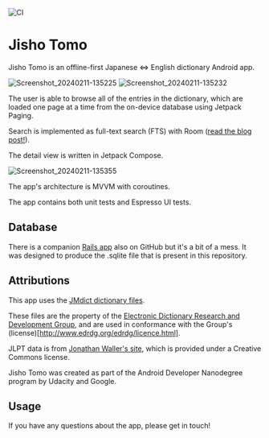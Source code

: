 ![CI](https://github.com/sienatime/JishoTomo/workflows/CI/badge.svg)

# Jisho Tomo

Jisho Tomo is an offline-first Japanese <=> English dictionary Android app.

![Screenshot_20240211-135225](https://github.com/sienatime/JishoTomo/assets/1372018/c6ad2f68-1460-444f-870a-a2aa5c1bfe1a)
![Screenshot_20240211-135232](https://github.com/sienatime/JishoTomo/assets/1372018/59819ffc-7f2e-4242-a334-099dd33e2c15)

The user is able to browse all of the entries in the dictionary, which are loaded one page at a time from the on-device database using Jetpack Paging. 

Search is implemented as full-text search (FTS) with Room ([read the blog post!](https://medium.com/@sienatime/enabling-sqlite-fts-in-room-2-1-75e17d0f0ff8)).

The detail view is written in Jetpack Compose.

![Screenshot_20240211-135355](https://github.com/sienatime/JishoTomo/assets/1372018/6a5dbc61-372b-43dd-924e-386d57512292)

The app's architecture is MVVM with coroutines. 

The app contains both unit tests and Espresso UI tests.

## Database

There is a companion [Rails app](https://github.com/sienatime/jmdict-rails) also on GitHub but it's a bit of a mess. It was designed to produce the .sqlite file
that is present in this repository. 

## Attributions

This app uses the [JMdict dictionary files](http://www.edrdg.org/jmdict/j_jmdict.html).

These files are the property of the [Electronic Dictionary Research and Development Group](http://www.edrdg.org/),
and are used in conformance with the Group's (license)[http://www.edrdg.org/edrdg/licence.html].

JLPT data is from [Jonathan Waller's site](http://www.tanos.co.uk/jlpt/), which is provided under a Creative Commons license.

Jisho Tomo was created as part of the Android Developer Nanodegree program by Udacity and Google.

## Usage

If you have any questions about the app, please get in touch!
